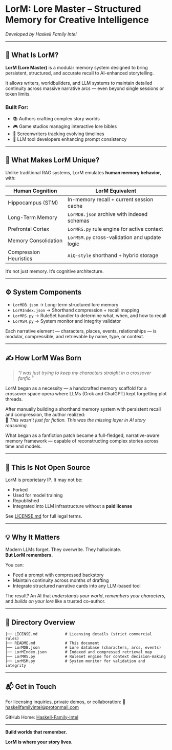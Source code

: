 # LorM: Lore Master – Structured Memory for Creative Intelligence

*Developed by Haskell Family Intel*

---

## 🧠 What Is LorM?
**LorM (Lore Master)** is a modular memory system designed to bring persistent, structured, and accurate recall to AI-enhanced storytelling.

It allows writers, worldbuilders, and LLM systems to maintain detailed continuity across massive narrative arcs — even beyond single sessions or token limits.

### Built For:
- 📚 Authors crafting complex story worlds
- 🎮 Game studios managing interactive lore bibles
- 🎥 Screenwriters tracking evolving timelines
- 🤖 LLM tool developers enhancing prompt consistency

---

## 🧬 What Makes LorM Unique?
Unlike traditional RAG systems, LorM emulates **human memory behavior**, with:

| Human Cognition       | LorM Equivalent                          |
|-----------------------|------------------------------------------|
| Hippocampus (STM)     | In-memory recall + current session cache |
| Long-Term Memory      | `LorMDB.json` archive with indexed schemas|
| Prefrontal Cortex     | `LorMRS.py` rule engine for active context |
| Memory Consolidation  | `LorMSM.py` cross-validation and update logic |
| Compression Heuristics| `AiQ-style` shorthand + hybrid storage |

It’s not just memory. It’s cognitive architecture.

---

## ⚙️ System Components
- `LorMDB.json` → Long-term structured lore memory
- `LorMIndex.json` → Shorthand compression + recall mapping
- `LorMRS.py` → RuleSet handler to determine what, when, and how to recall
- `LorMSM.py` → System monitor and integrity validator

Each narrative element — characters, places, events, relationships — is modular, compressible, and retrievable by name, type, or context.

---

## ✍️ How LorM Was Born
> *“I was just trying to keep my characters straight in a crossover fanfic.”*

LorM began as a necessity — a handcrafted memory scaffold for a crossover space opera where LLMs (Grok and ChatGPT) kept forgetting plot threads.

After manually building a shorthand memory system with persistent recall and compression, the author realized:  
🔁 *This wasn’t just for fiction. This was the missing layer in AI story reasoning.*

What began as a fanfiction patch became a full-fledged, narrative-aware memory framework — capable of reconstructing complex stories across time and models.

---

## 🚫 This Is Not Open Source
LorM is proprietary IP. It may not be:
- Forked
- Used for model training
- Republished
- Integrated into LLM infrastructure without a **paid license**

See [LICENSE.md](./LICENSE.md) for full legal terms.

---

## 💡 Why It Matters
Modern LLMs forget. They overwrite. They hallucinate.  
**But LorM remembers.**

You can:
- Feed a prompt with compressed backstory
- Maintain continuity across months of drafting
- Integrate structured narrative cards into any LLM-based tool

The result? An AI that *understands your world*, *remembers your characters*, and *builds on your lore* like a trusted co-author.

---

## 📁 Directory Overview
```
├── LICENSE.md            # Licensing details (strict commercial rules)
├── README.md             # This document
├── LorMDB.json           # Lore database (characters, arcs, events)
├── LorMIndex.json        # Indexed and compressed retrieval map
├── LorMRS.py             # RuleSet engine for context decision-making
├── LorMSM.py             # System monitor for validation and integrity
```

---

## 📬 Get in Touch
For licensing inquiries, private demos, or collaboration:
📧 haskellfamilyintel@protonmail.com

GitHub Home: [Haskell-Family-Intel](https://github.com/Haskell-Family-Intel)

---

**Build worlds that remember.**

**LorM is where your story lives.**

